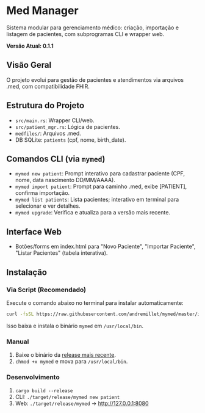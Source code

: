 # Med Manager

Sistema modular para gerenciamento médico: criação, importação e listagem de pacientes, com subprogramas CLI e wrapper web.

**Versão Atual: 0.1.1**

## Visão Geral

O projeto evolui para gestão de pacientes e atendimentos via arquivos .med, com compatibilidade FHIR.

## Estrutura do Projeto

- `src/main.rs`: Wrapper CLI/web.
- `src/patient_mgr.rs`: Lógica de pacientes.
- `medfiles/`: Arquivos .med.
- DB SQLite: `patients` (cpf, nome, birth_date).

## Comandos CLI (via `mymed`)

- `mymed new patient`: Prompt interativo para cadastrar paciente (CPF, nome, data nascimento DD/MM/AAAA).
- `mymed import patient`: Prompt para caminho .med, exibe [PATIENT], confirma importação.
- `mymed list patients`: Lista pacientes; interativo em terminal para selecionar e ver detalhes.
- `mymed upgrade`: Verifica e atualiza para a versão mais recente.

## Interface Web

- Botões/forms em index.html para "Novo Paciente", "Importar Paciente", "Listar Pacientes" (tabela interativa).

## Instalação

### Via Script (Recomendado)
Execute o comando abaixo no terminal para instalar automaticamente:

```bash
curl -fsSL https://raw.githubusercontent.com/andremillet/mymed/master/install.sh | bash
```

Isso baixa e instala o binário `mymed` em `/usr/local/bin`.

### Manual
1. Baixe o binário da [release mais recente](https://github.com/andremillet/mymed/releases).
2. `chmod +x mymed` e mova para `/usr/local/bin`.

### Desenvolvimento
1. `cargo build --release`
2. CLI: `./target/release/mymed new patient`
3. Web: `./target/release/mymed` → http://127.0.0.1:8080
